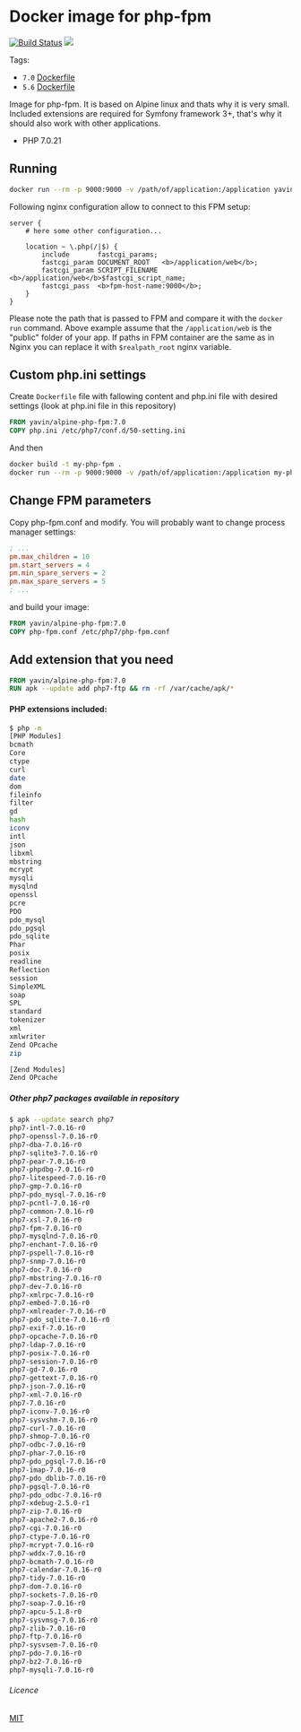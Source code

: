 # Docker image for php-fpm

[![Build Status](https://travis-ci.org/Yavin/docker-alpine-php-fpm.svg?branch=7.0)](https://travis-ci.org/Yavin/docker-alpine-php-fpm/branches)
[![](https://images.microbadger.com/badges/image/yavin/alpine-php-fpm:7.0.svg)](https://microbadger.com/images/yavin/alpine-php-fpm:7.0)

Tags:
* `7.0` [Dockerfile](https://github.com/Yavin/docker-alpine-php-fpm/blob/7.0/Dockerfile)
* `5.6` [Dockerfile](https://github.com/Yavin/docker-alpine-php-fpm/blob/5.6/Dockerfile)

Image for php-fpm. It is based on Alpine linux and thats why it is very small. Included extensions are required for Symfony framework 3+, that's why it should also work with other applications.
* PHP 7.0.21

## Running

```sh
docker run --rm -p 9000:9000 -v /path/of/application:/application yavin/alpine-php-fpm:7.0
```

Following nginx configuration allow to connect to this FPM setup:

```nginx
server {
    # here some other configuration...

    location ~ \.php(/|$) {
        include       fastcgi_params;
        fastcgi_param DOCUMENT_ROOT   <b>/application/web</b>;
        fastcgi_param SCRIPT_FILENAME <b>/application/web</b>$fastcgi_script_name;
        fastcgi_pass  <b>fpm-host-name:9000</b>;
    }
}
```

Please note the path that is passed to FPM and compare it with the `docker run` command.
Above example assume that the `/application/web` is the "public" folder of your app.
If paths in FPM container are the same as in Nginx you can replace it with `$realpath_root`
nginx variable.

## Custom php.ini settings
Create `Dockerfile` file with fallowing content and php.ini file with desired settings (look at php.ini file in this repository)

```Dockerfile
FROM yavin/alpine-php-fpm:7.0
COPY php.ini /etc/php7/conf.d/50-setting.ini
```
And then 

```sh
docker build -t my-php-fpm .
docker run --rm -p 9000:9000 -v /path/of/application:/application my-php-fpm:latest
```

## Change FPM parameters
Copy php-fpm.conf and modify. You will probably want to change process manager settings:

```ini
; ...
pm.max_children = 10
pm.start_servers = 4
pm.min_spare_servers = 2
pm.max_spare_servers = 5
; ...
```
and build your image:

```Dockerfile
FROM yavin/alpine-php-fpm:7.0
COPY php-fpm.conf /etc/php7/php-fpm.conf
```

## Add extension that you need

```Dockerfile
FROM yavin/alpine-php-fpm:7.0
RUN apk --update add php7-ftp && rm -rf /var/cache/apk/*
```

#### PHP extensions included:

```sh
$ php -m
[PHP Modules]
bcmath
Core
ctype
curl
date
dom
fileinfo
filter
gd
hash
iconv
intl
json
libxml
mbstring
mcrypt
mysqli
mysqlnd
openssl
pcre
PDO
pdo_mysql
pdo_pgsql
pdo_sqlite
Phar
posix
readline
Reflection
session
SimpleXML
soap
SPL
standard
tokenizer
xml
xmlwriter
Zend OPcache
zip

[Zend Modules]
Zend OPcache
```

##### Other php7 packages available in repository

```sh
$ apk --update search php7
php7-intl-7.0.16-r0
php7-openssl-7.0.16-r0
php7-dba-7.0.16-r0
php7-sqlite3-7.0.16-r0
php7-pear-7.0.16-r0
php7-phpdbg-7.0.16-r0
php7-litespeed-7.0.16-r0
php7-gmp-7.0.16-r0
php7-pdo_mysql-7.0.16-r0
php7-pcntl-7.0.16-r0
php7-common-7.0.16-r0
php7-xsl-7.0.16-r0
php7-fpm-7.0.16-r0
php7-mysqlnd-7.0.16-r0
php7-enchant-7.0.16-r0
php7-pspell-7.0.16-r0
php7-snmp-7.0.16-r0
php7-doc-7.0.16-r0
php7-mbstring-7.0.16-r0
php7-dev-7.0.16-r0
php7-xmlrpc-7.0.16-r0
php7-embed-7.0.16-r0
php7-xmlreader-7.0.16-r0
php7-pdo_sqlite-7.0.16-r0
php7-exif-7.0.16-r0
php7-opcache-7.0.16-r0
php7-ldap-7.0.16-r0
php7-posix-7.0.16-r0
php7-session-7.0.16-r0
php7-gd-7.0.16-r0
php7-gettext-7.0.16-r0
php7-json-7.0.16-r0
php7-xml-7.0.16-r0
php7-7.0.16-r0
php7-iconv-7.0.16-r0
php7-sysvshm-7.0.16-r0
php7-curl-7.0.16-r0
php7-shmop-7.0.16-r0
php7-odbc-7.0.16-r0
php7-phar-7.0.16-r0
php7-pdo_pgsql-7.0.16-r0
php7-imap-7.0.16-r0
php7-pdo_dblib-7.0.16-r0
php7-pgsql-7.0.16-r0
php7-pdo_odbc-7.0.16-r0
php7-xdebug-2.5.0-r1
php7-zip-7.0.16-r0
php7-apache2-7.0.16-r0
php7-cgi-7.0.16-r0
php7-ctype-7.0.16-r0
php7-mcrypt-7.0.16-r0
php7-wddx-7.0.16-r0
php7-bcmath-7.0.16-r0
php7-calendar-7.0.16-r0
php7-tidy-7.0.16-r0
php7-dom-7.0.16-r0
php7-sockets-7.0.16-r0
php7-soap-7.0.16-r0
php7-apcu-5.1.8-r0
php7-sysvmsg-7.0.16-r0
php7-zlib-7.0.16-r0
php7-ftp-7.0.16-r0
php7-sysvsem-7.0.16-r0
php7-pdo-7.0.16-r0
php7-bz2-7.0.16-r0
php7-mysqli-7.0.16-r0
```

###### Licence
[MIT](https://opensource.org/licenses/MIT)
